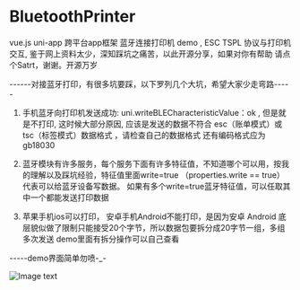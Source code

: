# BluetoothPrinter
vue.js   uni-app 跨平台app框架 蓝牙连接打印机 demo , ESC TSPL 协议与打印机交互, 鉴于网上资料太少，深知踩坑之痛苦，以此开源分享，如果对你有帮助 请点个Satrt，谢谢。开源万岁

------对接蓝牙打印，有很多坑要踩，以下罗列几个大坑，希望大家少走弯路-----

1. 手机蓝牙向打印机发送成功:  uni.writeBLECharacteristicValue：ok , 但是就是不打印,  这时候大部分原因, 应该是发送的数据不符合 esc（账单模式）或 tsc（标签模式）数据格式 ，请检查自己的数据格式 还有编码格式应为 gb18030

2. 蓝牙模块有许多服务，每个服务下面有许多特征值，不知道哪个可以用，按我的理解以及踩坑经验，特征值里面write=true （properties.write == true） 代表可以给蓝牙设备写数据。 如果有多个write=true蓝牙特征值，可以任取其中一个都能发送打印数据

3. 苹果手机ios可以打印， 安卓手机Android不能打印，是因为安卓 Android 底层貌似做了限制只能接受20个字节，所以数据包要拆分成20字节一组，多组多次发送 demo里面有拆分操作可以自己查看

-----demo界面简单勿喷-_-

![Image text](https://github.com/qihang666/BluetoothPrinter/blob/master/demo.jpg)


